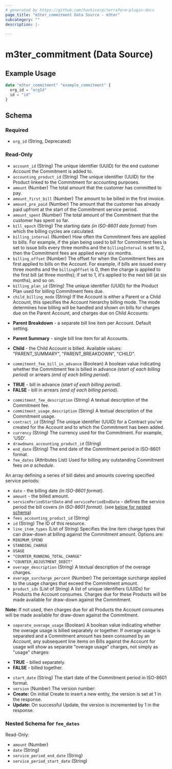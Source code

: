 ```yaml
---
# generated by https://github.com/hashicorp/terraform-plugin-docs
page_title: "m3ter_commitment Data Source - m3ter"
subcategory: ""
description: |-
  
---
```


# m3ter_commitment (Data Source)



## Example Usage

```terraform
data "m3ter_commitment" "example_commitment" {
  org_id = "orgId"
  id = "id"
}
```

<!-- schema generated by tfplugindocs -->
## Schema

### Required

- `org_id` (String, Deprecated)

### Read-Only

- `account_id` (String) The unique identifier (UUID) for the end customer Account the Commitment is added to.
- `accounting_product_id` (String) The unique identifier (UUID) for the Product linked to the Commitment for accounting purposes.
- `amount` (Number) The total amount that the customer has committed to pay.
- `amount_first_bill` (Number) The amount to be billed in the first invoice.
- `amount_pre_paid` (Number) The amount that the customer has already paid upfront at the start of the Commitment service period.
- `amount_spent` (Number) The total amount of the Commitment that the customer has spent so far.
- `bill_epoch` (String) The starting date *(in ISO-8601 date format)* from which the billing cycles are calculated.
- `billing_interval` (Number) How often the Commitment fees are applied to bills. For example, if the plan being used to bill for Commitment fees is set to issue bills every three months and the `billingInterval` is set to 2, then the Commitment fees are applied every six months.
- `billing_offset` (Number) The offset for when the Commitment fees are first applied to bills on the Account. For example, if bills are issued every three months and the `billingOffset` is 0, then the charge is applied to the first bill (at three months); if set to 1, it's applied to the next bill (at six months), and so on.
- `billing_plan_id` (String) The unique identifier (UUID) for the Product Plan used for billing Commitment fees due.
- `child_billing_mode` (String) If the Account is either a Parent or a Child Account, this specifies the Account hierarchy billing mode. The mode determines how billing will be handled and shown on bills for charges due on the Parent Account, and charges due on Child Accounts:

* **Parent Breakdown** - a separate bill line item per Account. Default setting.

* **Parent Summary** - single bill line item for all Accounts.

* **Child** - the Child Account is billed.
Available values: "PARENT_SUMMARY", "PARENT_BREAKDOWN", "CHILD".
- `commitment_fee_bill_in_advance` (Boolean) A boolean value indicating whether the Commitment fee is billed in advance *(start of each billing period)* or arrears *(end of each billing period)*.

* **TRUE** - bill in advance *(start of each billing period)*.
* **FALSE** - bill in arrears *(end of each billing period)*.
- `commitment_fee_description` (String) A textual description of the Commitment fee.
- `commitment_usage_description` (String) A textual description of the Commitment usage.
- `contract_id` (String) The unique identifier (UUID) for a Contract you've created for the Account and to which the Commitment has been added.
- `currency` (String) The currency used for the Commitment. For example, 'USD'.
- `drawdowns_accounting_product_id` (String)
- `end_date` (String) The end date of the Commitment period in ISO-8601 format.
- `fee_dates` (Attributes List) Used for billing any outstanding Commitment fees *on a schedule*.

An array defining a series of bill dates and amounts covering specified service periods:
- `date` - the billing date *(in ISO-8601 format)*.
- `amount` - the billed amount.
- `servicePeriodStartDate` and `servicePeriodEndDate` - defines the service period the bill covers *(in ISO-8601 format)*. (see [below for nested schema](#nestedatt--fee_dates))
- `fees_accounting_product_id` (String)
- `id` (String) The ID of this resource.
- `line_item_types` (List of String) Specifies the line item charge types that can draw-down at billing against the Commitment amount. Options are:
- `MINIMUM_SPEND`
- `STANDING_CHARGE`
- `USAGE`
- `"COUNTER_RUNNING_TOTAL_CHARGE"`
- `"COUNTER_ADJUSTMENT_DEBIT"`
- `overage_description` (String) A textual description of the overage charges.
- `overage_surcharge_percent` (Number) The percentage surcharge applied to the usage charges that exceed the Commitment amount.
- `product_ids` (List of String) A list of unique identifiers (UUIDs) for Products the Account consumes. Charges due for these Products will be made available for draw-down against the Commitment.

**Note:** If not used, then charges due for all Products the Account consumes will be made available for draw-down against the Commitment.
- `separate_overage_usage` (Boolean) A boolean value indicating whether the overage usage is billed separately or together. If overage usage is separated and a Commitment amount has been consumed by an Account, any subsequent line items on Bills against the Account for usage will show as separate "overage usage" charges, not simply as "usage" charges:

* **TRUE** - billed separately.
* **FALSE** - billed together.
- `start_date` (String) The start date of the Commitment period in ISO-8601 format.
- `version` (Number) The version number:
- **Create:** On initial Create to insert a new entity, the version is set at 1 in the response.
- **Update:** On successful Update, the version is incremented by 1 in the response.

<a id="nestedatt--fee_dates"></a>
### Nested Schema for `fee_dates`

Read-Only:

- `amount` (Number)
- `date` (String)
- `service_period_end_date` (String)
- `service_period_start_date` (String)
